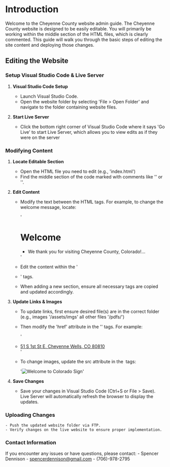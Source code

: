 # Introduction
Welcome to the Cheyenne County website admin guide. The Cheyenne County website is designed to be easily editable. You will primarily be working within the middle section of the HTML files, which is clearly commented. This guide will walk you through the basic steps of editing the site content and deploying those changes.

## Editing the Website

### Setup Visual Studio Code & Live Server
1. **Visual Studio Code Setup**
    - Launch Visual Studio Code.
    - Open the website folder by selecting 'File > Open Folder' and navigate to the folder containing website files.

2. **Start Live Server**
    - Click the bottom right corner of Visual Studio Code where it says 'Go Live' to start Live Server, which allows you to view edits as if they were on the server

### Modifying Content
1. **Locate Editable Section**
    - Open the HTML file you need to edit (e.g., 'index.html')
    - Find the middle section of the code marked with comments like '<!-- Home -->' or '<!-- About -->'.

2. **Edit Content**
    - Modify the text between the HTML tags. For example, to change the welcome message, locate:

        '<h1>Welcome</h1>
        <ul>
            <li>We thank you for visiting Cheyenne County, Colorado!...</li>
        </ul>'

    - Edit the content within the '<li>' tags.
    - When adding a new section, ensure all necessary tags are copied and updated accordingly.

3. **Update Links & Images**
    - To update links, first ensure desired file(s) are in the correct folder (e.g., images '/assets/imgs' all other files '/pdfs/') 
    - Then modify the 'href' attribute in the '<a>' tags. For example:

        '<li><a href="https://www.google.com/maps?q=51+S+1st+St+E,+Cheyenne+Wells,+CO+80810" target="_blank">51 S 1st St E, Cheyenne Wells, CO 80810</a></li>'

    - To change images, update the src attribute in the <img> tags:

        '<img src="/assets/images/welcome.jpeg" alt="Welcome to Colorado Sign">'

4. **Save Changes**
    - Save your changes in Visual Studio Code (Ctrl+S or File > Save). Live Server will automatically refresh the browser to display the updates.
 
### Uploading Changes
    - Push the updated website folder via FTP.
    - Verify changes on the live website to ensure proper implementation.

### Contact Information
If you encounter any issues or have questions, please contact:
    - Spencer Dennison
    - spencerdennison@gmail.com
    - (706)-978-2795